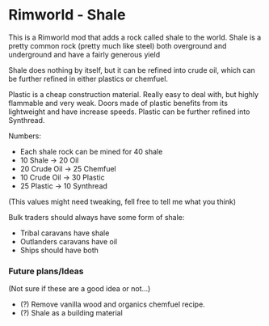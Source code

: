 # Rimworld - Shale
This is a Rimworld mod that adds a rock called shale to the world. Shale is a pretty common rock (pretty much like steel) both overground and underground and have a fairly generous yield

Shale does nothing by itself, but it can be refined into crude oil, which can be further refined in either plastics or chemfuel.

Plastic is a cheap construction material. Really easy to deal with, but highly flammable and very weak. Doors made of plastic benefits from its lightweight and have increase speeds. Plastic can be further refined into Synthread.

Numbers:
* Each shale rock can be mined for 40 shale
* 10 Shale -> 20 Oil
* 20 Crude Oil -> 25 Chemfuel
* 10 Crude Oil -> 30 Plastic
* 25 Plastic -> 10 Synthread

(This values might need tweaking, fell free to tell me what you think)

Bulk traders should always have some form of shale:
* Tribal caravans have shale
* Outlanders caravans have oil
* Ships should have both

### Future plans/Ideas
(Not sure if these are a good idea or not...)

* (?) Remove vanilla wood and organics chemfuel recipe.
* (?) Shale as a building material
